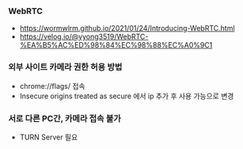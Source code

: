 ### WebRTC
- https://wormwlrm.github.io/2021/01/24/Introducing-WebRTC.html
- https://velog.io/@yyong3519/WebRTC-%EA%B5%AC%ED%98%84%EC%98%88%EC%A0%9C1

### 외부 사이트 카메라 권한 허용 방법 
- chrome://flags/ 접속
- Insecure origins treated as secure 에서 ip 추가 후 사용 가능으로 변경

### 서로 다른 PC간, 카메라 접속 불가
- TURN Server 필요

